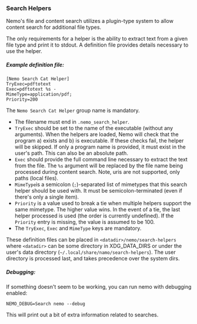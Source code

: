 ### Search Helpers

Nemo's file and content search utilizes a plugin-type system to allow content search for additional file types.

The only requirements for a helper is the ability to extract text from a given file type and print it to stdout. A definition file provides details necessary to use the helper.

##### Example definition file:

```
[Nemo Search Cat Helper]
TryExec=pdftotext
Exec=pdftotext %s -
MimeType=application/pdf;
Priority=200

```
The `Nemo Search Cat Helper` group name is mandatory.

- The filename must end in `.nemo_search_helper`.
- `TryExec` should be set to the name of the executable (without any arguments). When the helpers are loaded, Nemo will
  check that the program a) exists and b) is executable. If these checks fail, the helper will be skipped. If only a
  program name is provided, it must exist in the user's path. This can also be an absolute path. 
- `Exec` should provide the full command line necessary to extract the text from the file. The `%s` argument will be replaced by
  the file name being processed during content search. Note, uris are not supported, only paths (local files).
- `MimeType`is a semicolon (`;`)-separated list of mimetypes that this search helper should be used with. It must be
  semicolon-terminated (even if there's only a single item).
- `Priority` is a value used to break a tie when multiple helpers support the same mimetype. The higher value wins. In the
  event of a tie, the last helper processed is used (the order is currently undefined). If the `Priority` entry is missing,
  the value is assumed to be 100.
- The `TryExec`, `Exec` and `MimeType` keys are mandatory.

These definition files can be placed in `<datadir>/nemo/search-helpers` where `<datadir>` can be some directory in XDG_DATA_DIRS or under the user's data directory (`~/.local/share/namo/search-helpers`). The user directory is processed last, and takes precedence over the system dirs.

##### Debugging:
If something doesn't seem to be working, you can run nemo with debugging enabled:
```
NEMO_DEBUG=Search nemo --debug
```
This will print out a bit of extra information related to searches.